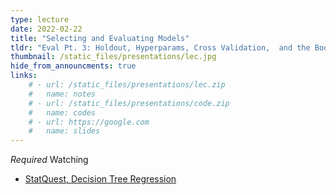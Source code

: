 ```yaml
---
type: lecture
date: 2022-02-22
title: "Selecting and Evaluating Models"
tldr: "Eval Pt. 3: Holdout, Hyperparams, Cross Validation,  and the Bootstrap"
thumbnail: /static_files/presentations/lec.jpg
hide_from_announcments: true
links: 
    # - url: /static_files/presentations/lec.zip
    #   name: notes
    # - url: /static_files/presentations/code.zip
    #   name: codes
    # - url: https://google.com
    #   name: slides
---
```

*Required* Watching
- [StatQuest, Decision Tree Regression](https://www.youtube.com/channel/UCtYLUTtgS3k1Fg4y5tAhLbw)


